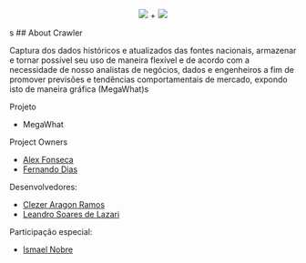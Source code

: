 <p align="center">
    <img src="https://laravel.com/assets/img/components/logo-laravel.svg"> + 
    <img src="https://www.arangodb.com/wp-content/uploads/2016/05/ArangoDB_logo_@3.png">
</p>
 s
## About Crawler

Captura dos dados históricos e atualizados das fontes nacionais, armazenar e tornar possível seu uso de maneira flexível e de acordo com a necessidade de nosso analistas de negócios, dados e engenheiros a fim de promover previsões e tendências comportamentais de mercado, expondo isto de maneira gráfica (MegaWhat)s

Projeto
- MegaWhat

Project Owners
- [Alex Fonseca](mailto:alex.fonseca@doc88.com.br)
- [Fernando Dias](mailto:fernando.dias@doc88.com.br)

Desenvolvedores:
- [Clezer Aragon Ramos](mailto:clezer.ramos@doc88.com.brc)
- [Leandro Soares de Lazari](mailto:leandro.lazari@comerc.com.br)

Participação especial:
- [Ismael Nobre](mailto:ismael.nobre@doc88.com.br)